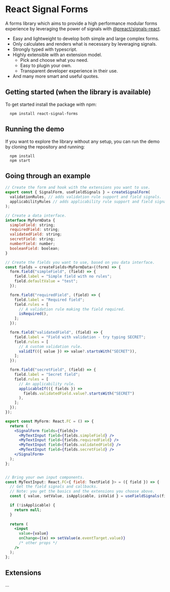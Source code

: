 # React Signal Forms

A forms library which aims to provide a high performance modular forms experience by leveraging the power of signals with [@preact/signals-react](https://github.com/preactjs/signals).

- Easy and lightweight to develop both simple and large complex forms.
- Only calculates and renders what is necessary by leveraging signals.
- Strongly typed with typescript.
- Highly extensible with an extension model.
  - Pick and choose what you need.
  - Easy to plugin your own.
  - Transparent developer experience in their use.
- And many more smart and useful quotes.

## Getting started (when the library is available)

To get started install the package with npm:

```
  npm install react-signal-forms
```

## Running the demo

If you want to explore the library without any setup, you can run the demo by cloning the repository and running:

```
  npm install
  npm start
```

## Going through an example

<!-- prettier-ignore-start -->
```jsx
// Create the form and hook with the extensions you want to use.
export const { SignalForm, useFieldSignals } = createSignalForm(
  validationRules, // adds validation rule support and field signals.
  applicabilityRules // adds applicability rule support and field signals.
);

// Create a data interface.
interface MyFormData {
  simpleField: string;
  requiredField: string;
  validatedField: string;
  secretField: string;
  numberField: number;
  booleanField: boolean;
}

// Create the fields you want to use, based on you data interface.
const fields = createFields<MyFormData>((form) => {
  form.field("simpleField", (field) => {
    field.label = "Simple field with no rules";
    field.defaultValue = "test";
  });

  form.field("requiredField", (field) => {
    field.label = "Required field";
    field.rules = [
      // A validation rule making the field required.
      isRequired(),
    ];
  });

  form.field("validatedField", (field) => {
    field.label = "Field with validation - try typing SECRET";
    field.rules = [
      // A custom validation rule.
      validIf(({ value }) => value?.startsWith("SECRET")),
    ];
  });

  form.field("secretField", (field) => {
    field.label = "Secret field";
    field.rules = [
      // An applicability rule.
      applicableIf(({ fields }) =>
        fields.validatedField.value?.startsWith("SECRET")
      ),
    ];
  });
});

export const MyForm: React.FC = () => {
  return (
    <SignalForm fields={fields}>
      <MyTextInput field={fields.simpleField} />
      <MyTextInput field={fields.requiredField} />
      <MyTextInput field={fields.validatedField} />
      <MyTextInput field={fields.secretField} />
    </SignalForm>
  );
};


// Bring your own input components.
const MyTextInput: React.FC<{ field: TextField }> = ({ field }) => {
  // Get the field signals and callbacks.
  // Note: you get the basics and the extensions you choose above.
  const { value, setValue, isApplicable, isValid } = useFieldSignals(field);

  if (!isApplicable) {
    return null;
  }
  
  return (
    <input
      value={value}
      onChange={(e) => setValue(e.eventTarget.value)}
      /* other props */
    />
  );
};
```
<!-- prettier-ignore-end -->

## Extensions

...
